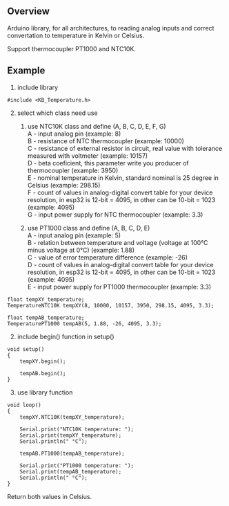 ## Overview

Arduino library, for all architectures, to reading analog inputs and correct convertation to temperature in Kelvin or Celsius.<br>

Support thermocoupler PT1000 and NTC10K.<br>

## Example

1. include library
```
#include <KB_Temperature.h>
```

2. select which class need use
	1. use NTC10K class and define (A, B, C, D, E, F, G)<br>
A - input analog pin (example: 8)<br>
B - resistance of NTC thermocoupler (example: 10000)<br>
C - resistance of external resistor in circuit, real value with tolerance measured with voltmeter (example: 10157)<br>
D - beta coeficient, this parameter write you producer of thermocoupler (example: 3950)<br>
E - nominal temperature in Kelvin, standard nominal is 25 degree in Celsius (example: 298.15)<br>
F - count of values in analog-digital convert table for your device resolution, in esp32 is 12-bit = 4095, in other can be 10-bit = 1023 (example: 4095)<br>
G - input power supply for NTC thermocoupler (example: 3.3)<br>

	2. use PT1000 class and define (A, B, C, D, E)<br>
A - input analog pin (example: 5)<br>
B - relation between temperature and voltage (voltage at 100°C minus voltage at 0°C) (example: 1.88)<br>
C - value of error temperature difference (example: -26)<br>
D - count of values in analog-digital convert table for your device resolution, in esp32 is 12-bit = 4095, in other can be 10-bit = 1023 (example: 4095)<br>
E - input power supply for PT1000 thermocoupler (example: 3.3)<br>

```
float tempXY_temperature;
TemperatureNTC10K tempXY(8, 10000, 10157, 3950, 298.15, 4095, 3.3);

float tempAB_temperature;
TemperaturePT1000 tempAB(5, 1.88, -26, 4095, 3.3);
```

2. include begin() function in setup()
```
void setup()
{
	tempXY.begin();
	
	tempAB.begin();
}
```

3. use library function
```
void loop()
{
	tempXY.NTC10K(tempXY_temperature);
	
	Serial.print("NTC10K temperature: ");
	Serial.print(tempXY_temperature);
	Serial.println(" °C");
	
	tempAB.PT1000(tempAB_temperature);
	
	Serial.print("PT1000 temperature: ");
	Serial.print(tempAB_temperature);
	Serial.println(" °C");
}
```

Return both values in Celsius.<br>